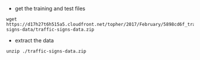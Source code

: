 - get the training and test files
```
wget https://d17h27t6h515a5.cloudfront.net/topher/2017/February/5898cd6f_traffic-signs-data/traffic-signs-data.zip
```

- extract the data
```
unzip ./traffic-signs-data.zip
```
